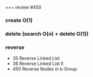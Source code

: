=== review
#450 

### create O(1)
### delete (search O(n) + delete O(1))

### reverse
* 35 Reverse Linked List 
* 36 Reverse Linked List II
* 450 Reverse Nodes in k-Group

### 
